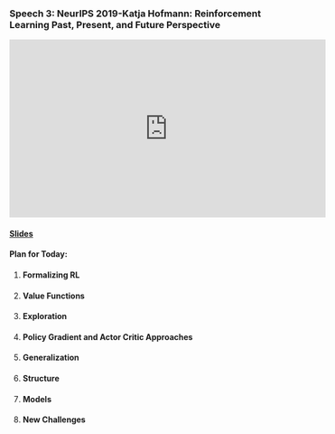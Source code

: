 ### Speech 3: NeurIPS 2019-Katja Hofmann: Reinforcement Learning Past, Present, and Future Perspective

<p align="center"><iframe width="560" height="315" src="https://youtu.be/1pBGb4_IpEw" frameborder="0" allow="accelerometer; autoplay; encrypted-media; gyroscope; picture-in-picture" allowfullscreen></iframe></p>

#### [Slides](https://github.com/Kiiiiii123/Kiiiiii123.github.io/blob/master/slides/Speech3.pdf)

#### Plan for Today:

1. #### Formalizing RL

2. #### Value Functions

3. #### Exploration

4. #### Policy Gradient and Actor Critic Approaches

5. #### Generalization

6. #### Structure

7. #### Models

8. #### New Challenges

